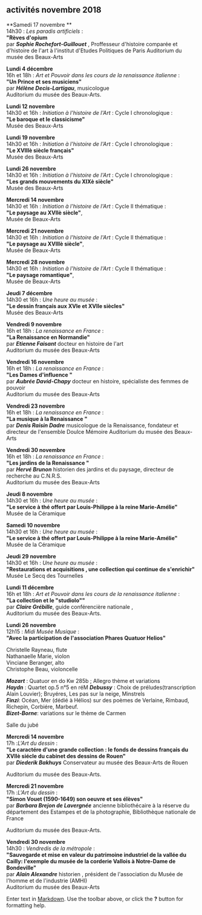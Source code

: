 ## activités novembre 2018  


 

**Samedi 17 novembre **  
14h30  : _Les paradis artificiels_ :  
**"Rèves d'opium**  
par **_Sophie Rochefort-Guillouet_** , Proffesseur d'histoire comparée et d'histoire de l'art à l'institut d'Etudes Politiques de Paris 
Auditorium du musée des Beaux-Arts 

**Lundi 4 décembre**   
16h et 18h : _Art et Pouvoir dans les cours de la renaissance italienne_ :  
**"Un Prince et ses musiciens"**   
par **_Hélène Decis-Lartigau_**, musicologue  
Auditorium du musée des Beaux-Arts.  


 **Lundi 12 novembre**  
14h30 et 16h : _Initiation à l'histoire de l'Art_ : Cycle I chronologique :  
**"Le baroque et le classicisme"**  
Musée des Beaux-Arts  

**Lundi 19 novembre**  
14h30 et 16h : _Initiation à l'histoire de l'Art_ : Cycle I chronologique :  
**"Le XVIIIè siècle français"**  
Musée des Beaux-Arts

**Lundi 26 novembre**  
14h30 et 16h : _Initiation à l'histoire de l'Art_ : Cycle I chronologique :  
**"Les grands mouvements du XIXè siècle"**  
Musée des Beaux-Arts  


**Mercredi 14 novembre**  
14h30 et 16h : _Initiation à l'histoire de l'Art_ : Cycle II thématique :  
**"Le paysage au XVIIè siècle"**,  
Musée de Beaux-Arts 

**Mercredi 21 novembre**  
14h30 et 16h : _Initiation à l'histoire de l'Art_ : Cycle II thématique :  
**"Le paysage au XVIIIè siècle"**,  
Musée de Beaux-Arts

**Mercredi 28 novembre**  
14h30 et 16h : _Initiation à l'histoire de l'Art_ : Cycle II thématique :  
**"Le paysage romantique"**,  
Musée de Beaux-Arts 

**Jeudi 7 décembre**  
14h30 et 16h : _Une heure au musée_ :  
**"Le dessin français aux XVIe et XVIIe siècles"**  
Musée des Beaux-Arts   

**Vendredi 9 novembre**  
16h et 18h : _La renaissance en France_ :  
**"La Renaissance en Normandie"**  
par **_Etienne Faisant_** docteur en histoire de l'art  
Auditorium du musée des Beaux-Arts  

**Vendredi 16 novembre**  
16h et 18h : _La renaissance en France_ :  
**"Les Dames d'influence "**  
par **_Aubrée David-Chapy_** docteur en histoire, spécialiste des femmes de pouvoir  
Auditorium du musée des Beaux-Arts  

**Vendredi 23 novembre**  
16h et 18h : _La renaissance en France_ :  
**"La musique à la Renaissance "**  
par **_Denis Raisin Dadre_** musicologue de la Renaissance, fondateur et directeur de l'ensemble Doulce Mémoire
Auditorium du musée des Beaux-Arts  

**Vendredi 30 novembre**  
16h et 18h : _La renaissance en France_ :  
**"Les jardins de la Renaissance "**  
par **_Hervé Brunon_** historien des jardins et du paysage, directeur de recherche au C.N.R.S.  
Auditorium du musée des Beaux-Arts  

**Jeudi 8 novembre**  
14h30 et 16h : _Une heure au musée_ :  
**"Le service à thé offert par Louis-Philippe à la reine Marie-Amélie"**  
Musée de la Céramique  


**Samedi 10 novembre**  
14h30 et 16h : _Une heure au musée_ :  
**"Le service à thé offert par Louis-Philippe à la reine Marie-Amélie"**  
Musée de la Céramique 

**Jeudi 29 novembre**  
14h30 et 16h : _Une heure au musée_ :  
**"Restaurations et acquisitions , une collection qui continue de s'enrichir"**  
Musée Le Secq des Tournelles


**Lundi 11 décembre**  
16h et 18h : _Art et Pouvoir dans les cours de la renaissance italienne_ :  
**"La collection et le "studiolo""**  
par **_Claire Grébille_**, guide conférencière nationale ,  
Auditorium du musée des Beaux-Arts. 


**Lundi 26 novembre**  
12h15 : _Midi Musée Musique_ :  
**"Avec la participation de l'association Phares Quatuor Helios"**  

Christelle Rayneau, flute  
Nathanaelle Marie, violon  
Vinciane Beranger, alto  
Christophe Beau, violoncelle  

**_Mozart_** : Quatuor en do Kw 285b ; Allegro thème et variations  
**_Haydn_** : Quartet op.5 n°5 en réM
**_Debussy_** : Choix de préludes(transcription Alain Louvier); Bruyéres, Les pas sur la neige, Minstrels  
**_Finzi_**: Océan, Mer (dédié à Hélios) sur des poèmes de Verlaine, Rimbaud, Richepin, Corbiére, Marbeuf.  
**_Bizet-Borne_**: variations sur le thème de Carmen

Salle du jubé   

**Mercredi 14 novembre**  
17h :_L'Art du dessin_ :  
**"Le caractére d'une grande collection : le fonds de dessins français du XVIIè siécle du cabinet des dessins de Rouen"**  
par **_Diederik Bakhuys_** Conservateur au musée des Beaux-Arts de Rouen 

Auditorium du musée des Beaux-Arts.
   
   
   **Mercredi 21 novembre**  
17h :_L'Art du dessin_ :  
**"Simon Vouet (1590-1649) son oeuvre et ses élèves"**  
par **_Barbara Brejon de Lavergnée_** ancienne bibliothécaire  à la réserve du département des Estampes et de la photographie, Bibliothèque nationale de France 

Auditorium du musée des Beaux-Arts.


**Vendredi 30 novembre**  
14h30 : _Vendredis de la métropole_ :  
**"Sauvegarde et mise en valeur du patrimoine industriel de la vallée du Cailly: l'exemple du musée de la corderie Vallois à Notre-Dame de Bondeville"**  
par **_Alain Alexandre_** historien , président de l'association du Musée de l'homme et de l'industrie (AMHI)  
Auditorium du musée des Beaux-Arts

  





 

  




 










 




Enter text in [Markdown](http://daringfireball.net/projects/markdown/). Use the toolbar above, or click the **?** button for formatting help.
